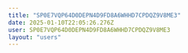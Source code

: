 ```yaml
---
title: "SP0E7VQP64D0DEPN4D9FD8A6WHHD7CPDQZ9V8ME3"
date: 2025-01-10T22:05:26.276Z
user: SP0E7VQP64D0DEPN4D9FD8A6WHHD7CPDQZ9V8ME3
layout: "users"
---
```

    